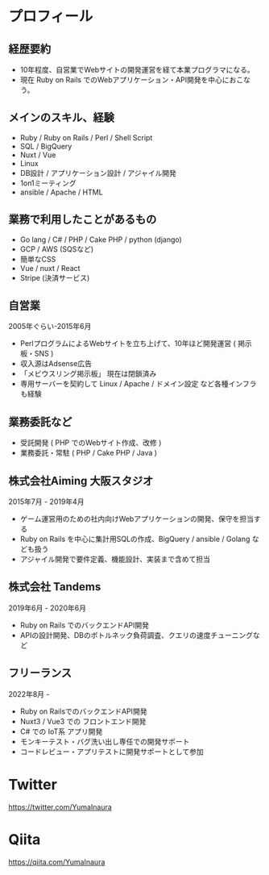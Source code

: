 

# プロフィール

## 経歴要約

- 10年程度、自営業でWebサイトの開発運営を経て本業プログラマになる。
- 現在 Ruby on Rails でのWebアプリケーション・API開発を中心におこなう。

## メインのスキル、経験

- Ruby / Ruby on Rails / Perl / Shell Script
- SQL / BigQuery
- Nuxt / Vue
- Linux
- DB設計 / アプリケーション設計 / アジャイル開発
- 1on1ミーティング
- ansible / Apache / HTML

## 業務で利用したことがあるもの

- Go lang / C# / PHP / Cake PHP / python (django)
- GCP / AWS (SQSなど)
- 簡単なCSS 
- Vue / nuxt / React
- Stripe (決済サービス)

## 自営業

2005年ぐらい-2015年6月

- PerlプログラムによるWebサイトを立ち上げて、10年ほど開発運営 ( 掲示板・SNS )
- 収入源はAdsense広告
- 「メビウスリング掲示板」 現在は閉鎖済み
- 専用サーバーを契約して Linux / Apache / ドメイン設定 など各種インフラも経験

##  業務委託など

- 受託開発 ( PHP でのWebサイト作成、改修 )
- 業務委託・常駐 ( PHP / Cake PHP / Java )

## 株式会社Aiming 大阪スタジオ

2015年7月 - 2019年4月

- ゲーム運営用のための社内向けWebアプリケーションの開発、保守を担当する
- Ruby on Rails を中心に集計用SQLの作成、BigQuery / ansible / Golang なども扱う
- アジャイル開発で要件定義、機能設計、実装まで含めて担当

##  株式会社 Tandems

2019年6月 - 2020年6月

- Ruby on Rails でのバックエンドAPI開発
- APIの設計開発、DBのボトルネック負荷調査、クエリの速度チューニングなど

## フリーランス

2022年8月 -

- Ruby on RailsでのバックエンドAPI開発
- Nuxt3 / Vue3 での フロントエンド開発
- C# での IoT系 アプリ開発 
- モンキーテスト・バグ洗い出し専任での開発サポート
- コードレビュー・アプリテストに開発サポートとして参加

# Twitter

https://twitter.com/YumaInaura

# Qiita

https://qiita.com/YumaInaura

